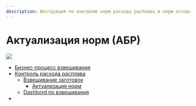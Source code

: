 ```yaml
---
description: Инструкция по контролю норм расхода расплава и норм отходов литника по УПЗ
---
```


# Актуализация норм (АБР)

![](<../../../.gitbook/assets/image (83).png>)

* [Бизнес-процесс взвешивания](vzveshivanie-zagotovok-bp.md)
* [Контроль расхода расплава](kontrol-raskhoda-rasplava/)
  * [Взвешивание заготовок](kontrol-raskhoda-rasplava/vzveshivanie-zagotovok/)
    * [Актуализация норм](kontrol-raskhoda-rasplava/vzveshivanie-zagotovok/aktualizaciya-norm-v-kr.md)
  * [Dashbord по взвешивания](kontrol-raskhoda-rasplava/dashbord-po-vzveshivaniyu.md)
*
